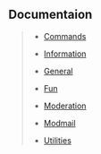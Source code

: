 ## Documentaion <!-- {docsify-ignore-all} -->

> * [Commands](home/Commands.md 'Commands')
>
> * [Information](/Docs/information.md 'All the information commands?')
>
> * [General](/Docs/general.md 'General Stuff, you know?')
>
> * [Fun](/Docs/fun.md '😄😅🤣')
>
> * [Moderation](/Docs/moderation.md 'BAN HAMMER!')
>
> * [Modmail](/Docs/modmail.md 'MOODMAIL STUFF')
>
> * [Utilities](/Docs/utilities.md 'Usefull stuff')
